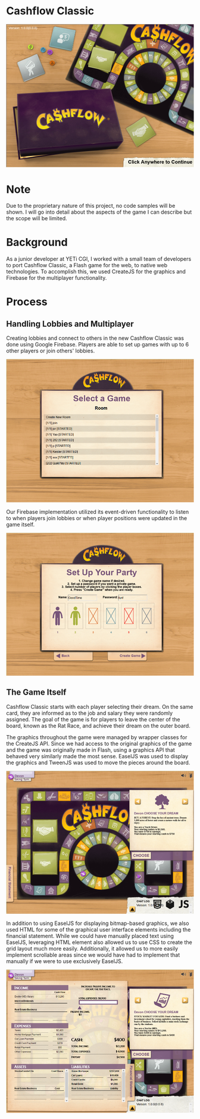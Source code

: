 # Cashflow Classic

<a  href="/Graphics/Images/cashflow-splash.png" target="_blank">![](/Graphics/Images/cashflow-splash.png)</a>

# Note

Due to the proprietary nature of this project, no code samples will be shown. I will go into detail about the aspects of the game I can describe but the scope will be limited.

# Background

As a junior developer at YETi CGI, I worked with a small team of developers to port Cashflow Classic, a Flash game for the web, to native web technologies. To accomplish this, we used CreateJS for the graphics and Firebase for the multiplayer functionality.

# Process

## Handling Lobbies and Multiplayer

Creating lobbies and connect to others in the new Cashflow Classic was done using Google Firebase. Players are able to set up games with up to 6 other players or join others' lobbies.

<a  href="/Graphics/Images//cashflow-lobbies.png" target="_blank">![](/Graphics/Images//cashflow-lobbies.png)</a>

Our Firebase implementation utilized its event-driven functionality to listen to when players join lobbies or when player positions were updated in the game itself.

<a  href="/Graphics/Images//cashflow-lobby.png" target="_blank">![](/Graphics/Images//cashflow-lobby.png)</a>

## The Game Itself

Cashflow Classic starts with each player selecting their dream. On the same card, they are informed as to the job and salary they were randomly assigned. The goal of the game is for players to leave the center of the board, known as the Rat Race, and achieve their dream on the outer board.

The graphics throughout the game were managed by wrapper classes for the CreateJS API. Since we had access to the original graphics of the game and the game was originally made in Flash, using a graphics API that behaved very similarly made the most sense. EaselJS was used to display the graphics and TweenJS was used to move the pieces around the board.

<a  href="/Graphics/Images//cashflow-classic.png" target="_blank">![](/Graphics/Images//cashflow-classic.png)</a>

In addition to using EaselJS for displaying bitmap-based graphics, we also used HTML for some of the graphical user interface elements including the financial statement. While we could have manually placed text using EaselJS, leveraging HTML element also allowed us to use CSS to create the grid layout much more easily. Additionally, it allowed us to more easily implement scrollable areas since we would have had to implement that manually if we were to use exclusively EaselJS.

<a  href="/Graphics/Images//cashflow-folder.png" target="_blank">![](/Graphics/Images//cashflow-folder.png)</a>

